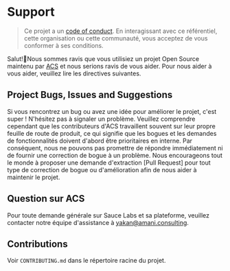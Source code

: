 Support
=======

> Ce projet a un [code of conduct](https://github.com/yakanamani/Framework-basic-mobile-ios/blob/main/CODE_OF_CONDUCT.md). En interagissant avec ce référentiel, cette organisation ou cette communauté, vous acceptez de vous conformer à ses conditions.

Salut!👋Nous sommes ravis que vous utilisiez un projet Open Source maintenu par [ACS](https://amani.consulting/fr/) et nous serions ravis de vous aider. Pour nous aider à vous aider, veuillez lire les directives suivantes.

## Project Bugs, Issues and Suggestions

Si vous rencontrez un bug ou avez une idée pour améliorer le projet, c'est super ! N'hésitez pas à signaler un problème. Veuillez comprendre cependant que les contributeurs d'ACS travaillent souvent sur leur propre feuille de route de produit, ce qui signifie que les bogues et les demandes de fonctionnalités doivent d'abord être prioritaires en interne. Par conséquent, nous ne pouvons pas promettre de répondre immédiatement ni de fournir une correction de bogue à un problème. Nous encourageons tout le monde à proposer une demande d'extraction [Pull Request] pour tout type de correction de bogue ou d'amélioration afin de nous aider à maintenir le projet.

## Question sur ACS

Pour toute demande générale sur Sauce Labs et sa plateforme, veuillez contacter notre équipe d'assistance à [yakan@amani.consulting](mailto:yakan@amani.consulting).

## Contributions

Voir `CONTRIBUTING.md` dans le répertoire racine du projet.
